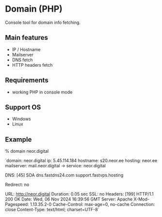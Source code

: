 # Domain (PHP)
Console tool for domain info fetching.

## Main features
- IP / Hostname
- Mailserver
- DNS fetch
- HTTP headers fetch

## Requirements
- working PHP in console mode

## Support OS
- Windows
- Linux

## Example
% domain neor.digital

`domain:     neor.digital
ip:         5.45.114.184
hostname:   s20.neor.ee
hosting:    neor.ee
mailserver: mail.neor.digital -> service: neor.digital

DNS:  [45]
  SOA dns.fastdns24.com support.fastvps.hosting

Redirect: no

URL:  http://neor.digital  Duration: 0.05 sec   SSL: no
Headers:  [199]
  HTTP/1.1 200 OK
  Date: Wed, 06 Nov 2024 16:39:56 GMT
  Server: Apache
  X-Mod-Pagespeed: 1.13.35.2-0
  Cache-Control: max-age=0, no-cache
  Connection: close
  Content-Type: text/html; charset=UTF-8`
